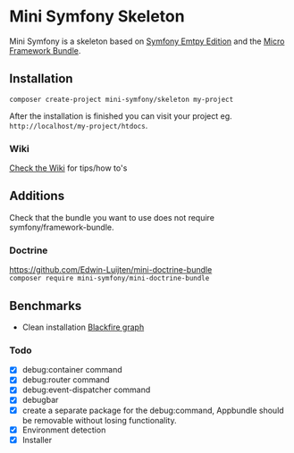 # Mini Symfony Skeleton

Mini Symfony is a skeleton based on [Symfony Emtpy Edition](https://github.com/gnugat/symfony-empty-edition) and the [Micro Framework Bundle](https://github.com/gnugat/micro-framework-bundle).

## Installation  
`composer create-project mini-symfony/skeleton my-project`

After the installation is finished you can visit your project eg. `http://localhost/my-project/htdocs`.

### Wiki
[Check the Wiki](https://github.com/Edwin-Luijten/mini-symfony/wiki) for tips/how to's

## Additions  
Check that the bundle you want to use does not require symfony/framework-bundle.

### Doctrine  
https://github.com/Edwin-Luijten/mini-doctrine-bundle  
`composer require mini-symfony/mini-doctrine-bundle`

## Benchmarks

- Clean installation [Blackfire graph](https://blackfire.io/profiles/220bf2f8-f50c-48ec-8574-c6db8911a9bd/graph)

### Todo  
- [x] debug:container command
- [x] debug:router command
- [x] debug:event-dispatcher command
- [x] debugbar
- [x] create a separate package for the debug:command, Appbundle should be removable without losing functionality.
- [x] Environment detection 
- [x] Installer